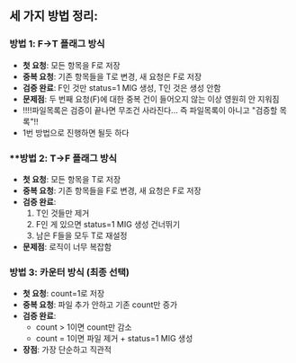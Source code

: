 ## 세 가지 방법 정리:

### **방법 1: F→T 플래그 방식**
- **첫 요청**: 모든 항목을 F로 저장
- **중복 요청**: 기존 항목들을 T로 변경, 새 요청은 F로 저장
- **검증 완료**: F인 것만 status=1 MIG 생성, T인 것은 생성 안함
- **문제점**: 두 번째 요청(F)에 대한 중복 건이 들어오지 않는 이상 영원히 안 지워짐
- !!!!파일목록은 검증이 끝나면 무조건 사라진다... 즉 파일목록이 아니고 "검증할 목록"!!
- 1번 방법으로 진행하면 될듯 하다

### **방법 2: T→F 플래그 방식
- **첫 요청**: 모든 항목을 T로 저장
- **중복 요청**: 기존 항목들을 F로 변경, 새 요청은 F로 저장
- **검증 완료**: 
  1. T인 것들만 제거
  2. F인 게 있으면 status=1 MIG 생성 건너뛰기
  3. 남은 F들을 모두 T로 재설정
- **문제점**: 로직이 너무 복잡함

### **방법 3: 카운터 방식 (최종 선택)**
- **첫 요청**: count=1로 저장
- **중복 요청**: 파일 추가 안하고 기존 count만 증가
- **검증 완료**: 
  - count > 1이면 count만 감소
  - count = 1이면 파일 제거 + status=1 MIG 생성
- **장점**: 가장 단순하고 직관적
